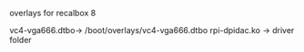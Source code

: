 overlays for recalbox 8

vc4-vga666.dtbo-> /boot/overlays/vc4-vga666.dtbo
rpi-dpidac.ko -> driver folder
